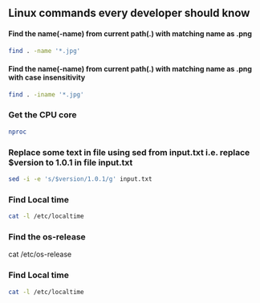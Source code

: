 ## Linux commands every developer should know


#### Find the name(-name) from current path(.) with matching name as .png
```bash
find . -name '*.jpg'
```

#### Find the name(-name) from current path(.) with matching name as .png with case insensitivity
```bash
find . -iname '*.jpg'
```

### Get the CPU core

```bash
nproc
```

### Replace some text in file using sed from input.txt i.e. replace $version to 1.0.1 in file input.txt
```bash
sed -i -e 's/$version/1.0.1/g' input.txt
```

### Find Local time
```bash
cat -l /etc/localtime
```

### Find the os-release
cat /etc/os-release

### Find Local time
```bash
cat -l /etc/localtime
```